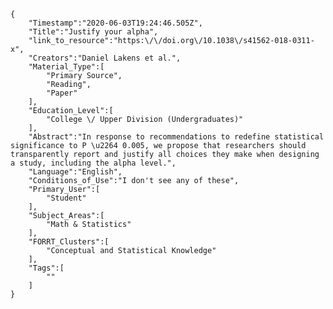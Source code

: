 
    {
        "Timestamp":"2020-06-03T19:24:46.505Z",
        "Title":"Justify your alpha",
        "link_to_resource":"https:\/\/doi.org\/10.1038\/s41562-018-0311-x",
        "Creators":"Daniel Lakens et al.",
        "Material_Type":[
            "Primary Source",
            "Reading",
            "Paper"
        ],
        "Education_Level":[
            "College \/ Upper Division (Undergraduates)"
        ],
        "Abstract":"In response to recommendations to redefine statistical significance to P \u2264 0.005, we propose that researchers should transparently report and justify all choices they make when designing a study, including the alpha level.",
        "Language":"English",
        "Conditions_of_Use":"I don't see any of these",
        "Primary_User":[
            "Student"
        ],
        "Subject_Areas":[
            "Math & Statistics"
        ],
        "FORRT_Clusters":[
            "Conceptual and Statistical Knowledge"
        ],
        "Tags":[
            ""
        ]
    }
